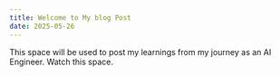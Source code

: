 ```yaml
---
title: Welcome to My blog Post
date: 2025-05-26
---
```


This space will be used to post my learnings from my journey as an AI Engineer. Watch this space.

